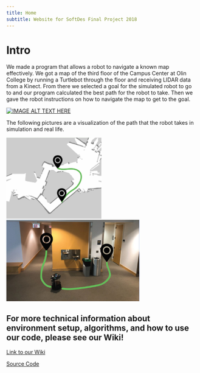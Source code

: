 ```yaml
---
title: Home
subtitle: Website for SoftDes Final Project 2018
---
```


# Intro
We made a program that allows a robot to navigate a known map effectively. We got a map of the third floor of the Campus Center at Olin College by running a Turtlebot through the floor and receiving LIDAR data from a Kinect. From there we selected a goal for the simulated robot to go to and our program calculated the best path for the robot to take. Then we gave the robot instructions on how to navigate the map to get to the goal.

[![IMAGE ALT TEXT HERE](https://img.youtube.com/vi/Fnh2aS3DxgY/0.jpg)](https://www.youtube.com/watch?v=Fnh2aS3DxgY)


The following pictures are a visualization of the path that the robot takes in simulation and real life.
<tr>
<td> <img src="img/Path.JPG" alt="Drawing" style="width: 250px;"/> </td>
<td> <img src="img/RealPath.JPG" alt="Drawing" style="width: 350px;"/> </td>
</tr>

## For more technical information about environment setup, algorithms, and how to use our code, please see our Wiki!
[Link to our Wiki](https://github.com/AmyPhung/SLAM-SoftDes-Final-Project/wiki)

[Source Code](https://github.com/AmyPhung/SLAM-SoftDes-Final-Project)
